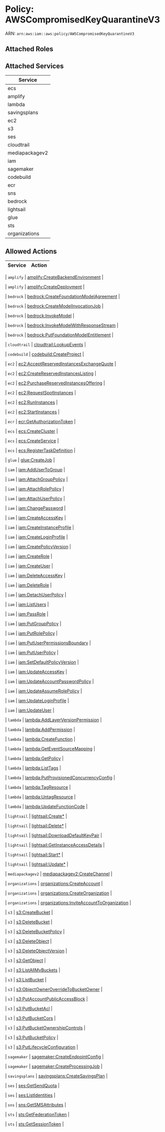 # Policy: AWSCompromisedKeyQuarantineV3

ARN: `arn:aws:iam::aws:policy/AWSCompromisedKeyQuarantineV3`

## Attached Roles

## Attached Services

| Service |
|---------|
| ecs |
| amplify |
| lambda |
| savingsplans |
| ec2 |
| s3 |
| ses |
| cloudtrail |
| mediapackagev2 |
| iam |
| sagemaker |
| codebuild |
| ecr |
| sns |
| bedrock |
| lightsail |
| glue |
| sts |
| organizations |

## Allowed Actions

| Service | Action |
|:-------:|--------|

| `amplify` | [amplify:CreateBackendEnvironment](../actions.md#amplify:createbackendenvironment) |

| `amplify` | [amplify:CreateDeployment](../actions.md#amplify:createdeployment) |

| `bedrock` | [bedrock:CreateFoundationModelAgreement](../actions.md#bedrock:createfoundationmodelagreement) |

| `bedrock` | [bedrock:CreateModelInvocationJob](../actions.md#bedrock:createmodelinvocationjob) |

| `bedrock` | [bedrock:InvokeModel](../actions.md#bedrock:invokemodel) |

| `bedrock` | [bedrock:InvokeModelWithResponseStream](../actions.md#bedrock:invokemodelwithresponsestream) |

| `bedrock` | [bedrock:PutFoundationModelEntitlement](../actions.md#bedrock:putfoundationmodelentitlement) |

| `cloudtrail` | [cloudtrail:LookupEvents](../actions.md#cloudtrail:lookupevents) |

| `codebuild` | [codebuild:CreateProject](../actions.md#codebuild:createproject) |

| `ec2` | [ec2:AcceptReservedInstancesExchangeQuote](../actions.md#ec2:acceptreservedinstancesexchangequote) |

| `ec2` | [ec2:CreateReservedInstancesListing](../actions.md#ec2:createreservedinstanceslisting) |

| `ec2` | [ec2:PurchaseReservedInstancesOffering](../actions.md#ec2:purchasereservedinstancesoffering) |

| `ec2` | [ec2:RequestSpotInstances](../actions.md#ec2:requestspotinstances) |

| `ec2` | [ec2:RunInstances](../actions.md#ec2:runinstances) |

| `ec2` | [ec2:StartInstances](../actions.md#ec2:startinstances) |

| `ecr` | [ecr:GetAuthorizationToken](../actions.md#ecr:getauthorizationtoken) |

| `ecs` | [ecs:CreateCluster](../actions.md#ecs:createcluster) |

| `ecs` | [ecs:CreateService](../actions.md#ecs:createservice) |

| `ecs` | [ecs:RegisterTaskDefinition](../actions.md#ecs:registertaskdefinition) |

| `glue` | [glue:CreateJob](../actions.md#glue:createjob) |

| `iam` | [iam:AddUserToGroup](../actions.md#iam:addusertogroup) |

| `iam` | [iam:AttachGroupPolicy](../actions.md#iam:attachgrouppolicy) |

| `iam` | [iam:AttachRolePolicy](../actions.md#iam:attachrolepolicy) |

| `iam` | [iam:AttachUserPolicy](../actions.md#iam:attachuserpolicy) |

| `iam` | [iam:ChangePassword](../actions.md#iam:changepassword) |

| `iam` | [iam:CreateAccessKey](../actions.md#iam:createaccesskey) |

| `iam` | [iam:CreateInstanceProfile](../actions.md#iam:createinstanceprofile) |

| `iam` | [iam:CreateLoginProfile](../actions.md#iam:createloginprofile) |

| `iam` | [iam:CreatePolicyVersion](../actions.md#iam:createpolicyversion) |

| `iam` | [iam:CreateRole](../actions.md#iam:createrole) |

| `iam` | [iam:CreateUser](../actions.md#iam:createuser) |

| `iam` | [iam:DeleteAccessKey](../actions.md#iam:deleteaccesskey) |

| `iam` | [iam:DeleteRole](../actions.md#iam:deleterole) |

| `iam` | [iam:DetachUserPolicy](../actions.md#iam:detachuserpolicy) |

| `iam` | [iam:ListUsers](../actions.md#iam:listusers) |

| `iam` | [iam:PassRole](../actions.md#iam:passrole) |

| `iam` | [iam:PutGroupPolicy](../actions.md#iam:putgrouppolicy) |

| `iam` | [iam:PutRolePolicy](../actions.md#iam:putrolepolicy) |

| `iam` | [iam:PutUserPermissionsBoundary](../actions.md#iam:putuserpermissionsboundary) |

| `iam` | [iam:PutUserPolicy](../actions.md#iam:putuserpolicy) |

| `iam` | [iam:SetDefaultPolicyVersion](../actions.md#iam:setdefaultpolicyversion) |

| `iam` | [iam:UpdateAccessKey](../actions.md#iam:updateaccesskey) |

| `iam` | [iam:UpdateAccountPasswordPolicy](../actions.md#iam:updateaccountpasswordpolicy) |

| `iam` | [iam:UpdateAssumeRolePolicy](../actions.md#iam:updateassumerolepolicy) |

| `iam` | [iam:UpdateLoginProfile](../actions.md#iam:updateloginprofile) |

| `iam` | [iam:UpdateUser](../actions.md#iam:updateuser) |

| `lambda` | [lambda:AddLayerVersionPermission](../actions.md#lambda:addlayerversionpermission) |

| `lambda` | [lambda:AddPermission](../actions.md#lambda:addpermission) |

| `lambda` | [lambda:CreateFunction](../actions.md#lambda:createfunction) |

| `lambda` | [lambda:GetEventSourceMapping](../actions.md#lambda:geteventsourcemapping) |

| `lambda` | [lambda:GetPolicy](../actions.md#lambda:getpolicy) |

| `lambda` | [lambda:ListTags](../actions.md#lambda:listtags) |

| `lambda` | [lambda:PutProvisionedConcurrencyConfig](../actions.md#lambda:putprovisionedconcurrencyconfig) |

| `lambda` | [lambda:TagResource](../actions.md#lambda:tagresource) |

| `lambda` | [lambda:UntagResource](../actions.md#lambda:untagresource) |

| `lambda` | [lambda:UpdateFunctionCode](../actions.md#lambda:updatefunctioncode) |

| `lightsail` | [lightsail:Create*](../actions.md#lightsail:createall) |

| `lightsail` | [lightsail:Delete*](../actions.md#lightsail:deleteall) |

| `lightsail` | [lightsail:DownloadDefaultKeyPair](../actions.md#lightsail:downloaddefaultkeypair) |

| `lightsail` | [lightsail:GetInstanceAccessDetails](../actions.md#lightsail:getinstanceaccessdetails) |

| `lightsail` | [lightsail:Start*](../actions.md#lightsail:startall) |

| `lightsail` | [lightsail:Update*](../actions.md#lightsail:updateall) |

| `mediapackagev2` | [mediapackagev2:CreateChannel](../actions.md#mediapackagev2:createchannel) |

| `organizations` | [organizations:CreateAccount](../actions.md#organizations:createaccount) |

| `organizations` | [organizations:CreateOrganization](../actions.md#organizations:createorganization) |

| `organizations` | [organizations:InviteAccountToOrganization](../actions.md#organizations:inviteaccounttoorganization) |

| `s3` | [s3:CreateBucket](../actions.md#s3:createbucket) |

| `s3` | [s3:DeleteBucket](../actions.md#s3:deletebucket) |

| `s3` | [s3:DeleteBucketPolicy](../actions.md#s3:deletebucketpolicy) |

| `s3` | [s3:DeleteObject](../actions.md#s3:deleteobject) |

| `s3` | [s3:DeleteObjectVersion](../actions.md#s3:deleteobjectversion) |

| `s3` | [s3:GetObject](../actions.md#s3:getobject) |

| `s3` | [s3:ListAllMyBuckets](../actions.md#s3:listallmybuckets) |

| `s3` | [s3:ListBucket](../actions.md#s3:listbucket) |

| `s3` | [s3:ObjectOwnerOverrideToBucketOwner](../actions.md#s3:objectowneroverridetobucketowner) |

| `s3` | [s3:PutAccountPublicAccessBlock](../actions.md#s3:putaccountpublicaccessblock) |

| `s3` | [s3:PutBucketAcl](../actions.md#s3:putbucketacl) |

| `s3` | [s3:PutBucketCors](../actions.md#s3:putbucketcors) |

| `s3` | [s3:PutBucketOwnershipControls](../actions.md#s3:putbucketownershipcontrols) |

| `s3` | [s3:PutBucketPolicy](../actions.md#s3:putbucketpolicy) |

| `s3` | [s3:PutLifecycleConfiguration](../actions.md#s3:putlifecycleconfiguration) |

| `sagemaker` | [sagemaker:CreateEndpointConfig](../actions.md#sagemaker:createendpointconfig) |

| `sagemaker` | [sagemaker:CreateProcessingJob](../actions.md#sagemaker:createprocessingjob) |

| `savingsplans` | [savingsplans:CreateSavingsPlan](../actions.md#savingsplans:createsavingsplan) |

| `ses` | [ses:GetSendQuota](../actions.md#ses:getsendquota) |

| `ses` | [ses:ListIdentities](../actions.md#ses:listidentities) |

| `sns` | [sns:GetSMSAttributes](../actions.md#sns:getsmsattributes) |

| `sts` | [sts:GetFederationToken](../actions.md#sts:getfederationtoken) |

| `sts` | [sts:GetSessionToken](../actions.md#sts:getsessiontoken) |
